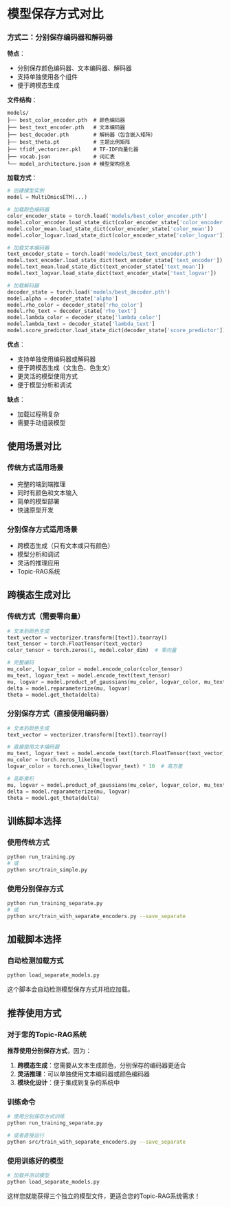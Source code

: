 # 模型保存方式对比


### 方式二：分别保存编码器和解码器

**特点**：
- 分别保存颜色编码器、文本编码器、解码器
- 支持单独使用各个组件
- 便于跨模态生成

**文件结构**：
```
models/
├── best_color_encoder.pth  # 颜色编码器
├── best_text_encoder.pth   # 文本编码器
├── best_decoder.pth        # 解码器（包含嵌入矩阵）
├── best_theta.pt           # 主题比例矩阵
├── tfidf_vectorizer.pkl    # TF-IDF向量化器
├── vocab.json              # 词汇表
└── model_architecture.json # 模型架构信息
```

**加载方式**：
```python
# 创建模型实例
model = MultiOmicsETM(...)

# 加载颜色编码器
color_encoder_state = torch.load('models/best_color_encoder.pth')
model.color_encoder.load_state_dict(color_encoder_state['color_encoder'])
model.color_mean.load_state_dict(color_encoder_state['color_mean'])
model.color_logvar.load_state_dict(color_encoder_state['color_logvar'])

# 加载文本编码器
text_encoder_state = torch.load('models/best_text_encoder.pth')
model.text_encoder.load_state_dict(text_encoder_state['text_encoder'])
model.text_mean.load_state_dict(text_encoder_state['text_mean'])
model.text_logvar.load_state_dict(text_encoder_state['text_logvar'])

# 加载解码器
decoder_state = torch.load('models/best_decoder.pth')
model.alpha = decoder_state['alpha']
model.rho_color = decoder_state['rho_color']
model.rho_text = decoder_state['rho_text']
model.lambda_color = decoder_state['lambda_color']
model.lambda_text = decoder_state['lambda_text']
model.score_predictor.load_state_dict(decoder_state['score_predictor'])
```

**优点**：
- 支持单独使用编码器或解码器
- 便于跨模态生成（文生色、色生文）
- 更灵活的模型使用方式
- 便于模型分析和调试

**缺点**：
- 加载过程稍复杂
- 需要手动组装模型

## 使用场景对比

### 传统方式适用场景
- 完整的端到端推理
- 同时有颜色和文本输入
- 简单的模型部署
- 快速原型开发

### 分别保存方式适用场景
- 跨模态生成（只有文本或只有颜色）
- 模型分析和调试
- 灵活的推理应用
- Topic-RAG系统

## 跨模态生成对比

### 传统方式（需要零向量）
```python
# 文本到颜色生成
text_vector = vectorizer.transform([text]).toarray()
text_tensor = torch.FloatTensor(text_vector)
color_tensor = torch.zeros(1, model.color_dim)  # 零向量

# 完整编码
mu_color, logvar_color = model.encode_color(color_tensor)
mu_text, logvar_text = model.encode_text(text_tensor)
mu, logvar = model.product_of_gaussians(mu_color, logvar_color, mu_text, logvar_text)
delta = model.reparameterize(mu, logvar)
theta = model.get_theta(delta)
```

### 分别保存方式（直接使用编码器）
```python
# 文本到颜色生成
text_vector = vectorizer.transform([text]).toarray()

# 直接使用文本编码器
mu_text, logvar_text = model.encode_text(torch.FloatTensor(text_vector))
mu_color = torch.zeros_like(mu_text)
logvar_color = torch.ones_like(logvar_text) * 10  # 高方差

# 高斯乘积
mu, logvar = model.product_of_gaussians(mu_color, logvar_color, mu_text, logvar_text)
delta = model.reparameterize(mu, logvar)
theta = model.get_theta(delta)
```

## 训练脚本选择

### 使用传统方式
```bash
python run_training.py
# 或
python src/train_simple.py
```

### 使用分别保存方式
```bash
python run_training_separate.py
# 或
python src/train_with_separate_encoders.py --save_separate
```

## 加载脚本选择

### 自动检测加载方式
```python
python load_separate_models.py
```

这个脚本会自动检测模型保存方式并相应加载。

## 推荐使用方式

### 对于您的Topic-RAG系统
**推荐使用分别保存方式**，因为：

1. **跨模态生成**：您需要从文本生成颜色，分别保存的编码器更适合
2. **灵活推理**：可以单独使用文本编码器或颜色编码器
3. **模块化设计**：便于集成到复杂的系统中

### 训练命令
```bash
# 使用分别保存方式训练
python run_training_separate.py

# 或者直接运行
python src/train_with_separate_encoders.py --save_separate
```

### 使用训练好的模型
```bash
# 加载并测试模型
python load_separate_models.py
```

这样您就能获得三个独立的模型文件，更适合您的Topic-RAG系统需求！ 